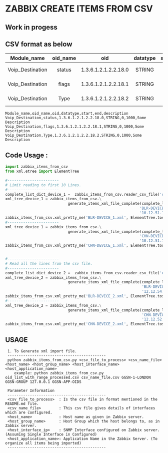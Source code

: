 ZABBIX CREATE ITEMS FROM CSV
=======================

Work in progess
----------------

CSV format as below
--------------------

|Module_name|oid_name|oid|datatype|start|end|description|
|-----------|:------:|:------:|:------:|:------:|:------:|---------|
|Voip_Destination|status|1.3.6.1.2.1.2.2.18.0|STRING|0|1000|Some Description|
|Voip_Destination|flags|1.3.6.1.2.1.2.2.18.1|STRING|0|1000|Some Description|
|Voip_Destination|Type|1.3.6.1.2.1.2.2.18.2|STRING|0|1000|Some Description|

``` 
Module_name,oid_name,oid,datatype,start,end,description
Voip_Destination,status,1.3.6.1.2.1.2.2.18.0,STRING,0,1000,Some Description
Voip_Destination,flags,1.3.6.1.2.1.2.2.18.1,STRING,0,1000,Some Description
Voip_Destination,Type,1.3.6.1.2.1.2.2.18.2,STRING,0,1000,Some Description
```

Code Usage :
---------------

```python
import zabbix_items_from_csv
from xml.etree import ElementTree

#-----------------------
# Limit reading to first 10 Lines.
#-----------------------
complete_list_dict_device_1 =  zabbix_items_from_csv.reader_csv_file('oid_list_with_range_processed.csv', 10)
xml_tree_device_1 = zabbix_items_from_csv.\
                            generate_items_xml_file_complete(complete_list_dict_device_1,
                                                            'BLR-DEVICE_1', 'BLR-DEVICE_1',
                                                            '10.12.51.11', 'DEVICE_1')
zabbix_items_from_csv.xml_pretty_me('BLR-DEVICE_1.xml', ElementTree.tostring(xml_tree_device_1))
#-----------------------
xml_tree_device_1 = zabbix_items_from_csv.\
                            generate_items_xml_file_complete(complete_list_dict_device_1,
                                                            'CHN-DEVICE_1', 'CHN-DEVICE_1',
                                                            '10.12.51.11', 'DEVICE_1')
zabbix_items_from_csv.xml_pretty_me('CHN-DEVICE_1.xml', ElementTree.tostring(xml_tree_device_1))


#-----------------------
# Read all the lines from the csv file.
#-----------------------
complete_list_dict_device_2 =  zabbix_items_from_csv.reader_csv_file('oid_list_with_range_processed.csv')
xml_tree_device_2 = zabbix_items_from_csv.\
                            generate_items_xml_file_complete(complete_list_dict_device_2,
                                                             'BLR-DEVICE_2', 'BLR-DEVICE_2',
                                                             '12.12.54.66', 'DEVICE_2')
zabbix_items_from_csv.xml_pretty_me('BLR-DEVICE_2.xml', ElementTree.tostring(xml_tree_device_2))
#-----------------------
xml_tree_device_2 = zabbix_items_from_csv.\
                            generate_items_xml_file_complete(complete_list_dict_device_2,
                                                             'CHN-DEVICE_2', 'CHN-DEVICE_2',
                                                             '12.12.52.74', 'DEVICE_2')
zabbix_items_from_csv.xml_pretty_me('CHN-DEVICE_2.xml', ElementTree.tostring(xml_tree_device_2))
```    


USAGE
--------------------------------------------

     1. To Generate xml import file.
     --------------------------------------------
     python zabbix_items_from_csv.py <csv_file_to_process> <csv_name_file> <host_name> <host_group_name> <host_interface_name> <host_application_name>
     	example: python zabbix_items_from_csv.py oid_list_with_range_processed.csv csv_name_file.csv GGSN-1-LONDON GGSN-GROUP 127.0.0.1 GGSN-APP-OIDS

     Parameter Information
     --------------------------------------------
     <csv_file_to_process>  : Is the csv file in format mentioned in the README.md file.
     <csv_name_file>        : This csv file gives details of interfaces which are configured.
     <host_name>            : Host name as given in Zabbix server.
     <host_group_name>      : Host Group which the host belongs to, as in Zabbix server.
     <host_interface_ip>    : SNMP Interface configured on Zabbix server. (Assuming Single Interface in Configured)
     <host_application_name>: Application Name in the Zabbix Server. (To organize all items being imported)
     --------------------------------------------